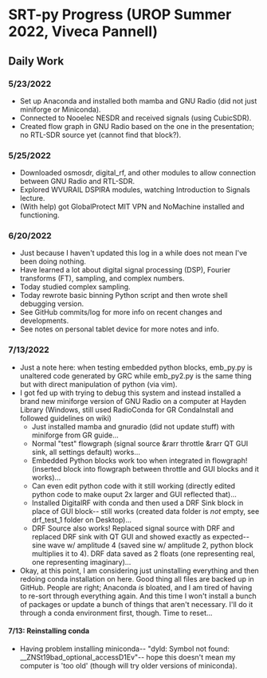 # SRT-py Progress (UROP Summer 2022, Viveca Pannell)

## Daily Work

### 5/23/2022
- Set up Anaconda and installed both mamba and GNU Radio (did not just miniforge or Miniconda).
- Connected to Nooelec NESDR and received signals (using CubicSDR).
- Created flow graph in GNU Radio based on the one in the presentation; no RTL-SDR source yet (cannot find that block?).

### 5/25/2022
- Downloaded osmosdr, digital_rf, and other modules to allow connection between GNU Radio and RTL-SDR.
- Explored WVURAIL DSPIRA modules, watching Introduction to Signals lecture.
- (With help) got GlobalProtect MIT VPN and NoMachine installed and functioning.

### 6/20/2022
- Just because I haven't updated this log in a while does not mean I've been doing nothing.
- Have learned a lot about digital signal processing (DSP), Fourier transforms (FT), sampling, and complex numbers.
- Today studied complex sampling.
- Today rewrote basic binning Python script and then wrote shell debugging version.
- See GitHub commits/log for more info on recent changes and developments.
- See notes on personal tablet device for more notes and info.

### 7/13/2022
- Just a note here: when testing embedded python blocks, emb_py.py is unaltered code generated by GRC while emb_py2.py is the same thing but with direct manipulation of python (via vim).
- I got fed up with trying to debug this system and instead installed a brand new miniforge version of GNU Radio on a computer at Hayden Library (Windows, still used RadioConda for GR CondaInstall and followed guidelines on wiki)
	- Just installed mamba and gnuradio (did not update stuff) with miniforge from GR guide...
	- Normal "test" flowgraph (signal source &rarr throttle &rarr QT GUI sink, all settings default) works...
	- Embedded Python blocks work too when integrated in flowgraph! (inserted block into flowgraph between throttle and GUI blocks and it works)...
	- Can even edit python code with it still working (directly edited python code to make ouput 2x larger and GUI reflected that)...
	- Installed DigitalRF with conda and then used a DRF Sink block in place of GUI block-- still works (created data folder is *not* empty, see drf_test_1 folder on Desktop)...
	- DRF Source also works! Replaced signal source with DRF and replaced DRF sink with QT GUI and showed exactly as expected-- sine wave w/ amplitude 4 (saved sine w/ amplitude 2, python block multiplies it to 4). DRF data saved as 2 floats (one representing real, one representing imaginary)...
- Okay, at this point, I am considering just uninstalling everything and then redoing conda installation on here. Good thing all files are backed up in GitHub. People are right; Anaconda *is* bloated, and I am tired of having to re-sort through everything again. And this time I won't install a bunch of packages or update a bunch of things that aren't necessary. I'll do it through a conda environment first, though.  Time to reset...
#### 7/13: Reinstalling conda
- Having problem installing miniconda-- "dyld: Symbol not found: \__ZNSt19bad\_optional\_accessD1Ev"-- hope this doesn't mean my computer is 'too old' (though will try older versions of miniconda).
